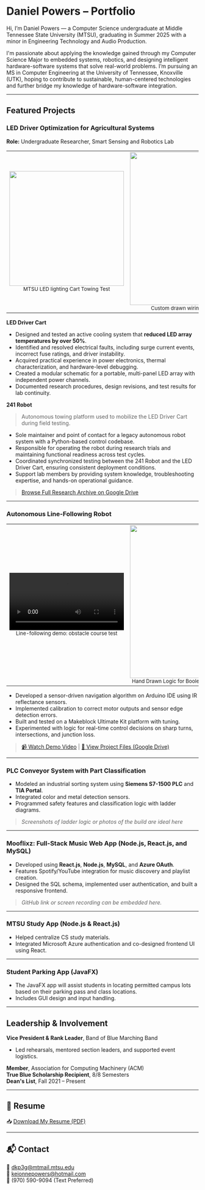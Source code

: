 # Daniel Powers – Portfolio

Hi, I’m Daniel Powers — a Computer Science undergraduate at Middle Tennessee State University (MTSU), graduating in Summer 2025 with a minor in Engineering Technology and Audio Production.

I'm passionate about applying the knowledge gained through my Computer Science Major to embedded systems, robotics, and designing intelligent hardware-software systems that solve real-world problems. I’m pursuing an MS in Computer Engineering at the University of Tennessee, Knoxville (UTK), hoping to contribute to sustainable, human-centered technologies and further bridge my knowledge of hardware-software integration.

---

## Featured Projects

### LED Driver Optimization for Agricultural Systems  
**Role:** Undergraduate Researcher, Smart Sensing and Robotics Lab  

<table>
  <tr>
    <td align="center">
      <img src="https://drive.google.com/uc?export=view&id=1o5zPUO9yLZ1aoUgBqBw1UqlsNnoC6b7N" width="300"/><br/>
      <sub>MTSU LED lighting Cart Towing Test</sub>
    </td>
    <td align="center">
      <img src="https://drive.google.com/uc?export=view&id=1LnHfMln0io7sbPcEEn78E4MWbMlL5nxO" width="400"/><br/>
      <sub>Custom drawn wiring schematic for LED panel</sub>
    </td>
    <td align="center">
      <img src="https://drive.google.com/uc?export=view&id=1jLtY4lpJvehEIwqqLKWrmPeQKWra7jTE" width="300"/><br/>
      <sub>Illuminated MTSU lighting system during night testing</sub>
    </td>
  </tr>
</table>


**LED Driver Cart**
- Designed and tested an active cooling system that **reduced LED array temperatures by over 50%**.
- Identified and resolved electrical faults, including surge current events, incorrect fuse ratings, and driver instability.
- Acquired practical experience in power electronics, thermal characterization, and hardware-level debugging.
- Created a modular schematic for a portable, multi-panel LED array with independent power channels.
- Documented research procedures, design revisions, and test results for lab continuity.

**241 Robot**
> Autonomous towing platform used to mobilize the LED Driver Cart during field testing.
- Sole maintainer and point of contact for a legacy autonomous robot system with a Python-based control codebase.
- Responsible for operating the robot during research trials and maintaining functional readiness across test cycles.
- Coordinated synchronized testing between the 241 Robot and the LED Driver Cart, ensuring consistent deployment conditions.
- Support lab members by providing system knowledge, troubleshooting expertise, and hands-on operational guidance.

> [Browse Full Research Archive on Google Drive](https://drive.google.com/drive/folders/1V1oGmuduu4vE4Lxfo83EEtWq45R1BIOt?usp=sharing)

---

### Autonomous Line-Following Robot

<table>
  <tr>
    <td align="center">
      <video width="300" controls>
        <source src="assets/line_following_demo1.mp4" type="video/mp4">
        Your browser does not support the video tag.
      </video><br/>
      <sub>Line-following demo: obstacle course test</sub>
    </td>
    <td align="center">
      <img src="https://drive.google.com/uc?export=view&id=1gVb6Ot8ZYndT0JbEB1qBR6jgGMwUvegA" width="400"/><br/>
      <sub>Hand Drawn Logic for Boolean Based LineFollowing Approach</sub>
    </td>
    <td align="center">
      <video width="300" controls>
        <source src="assets/line_following_demo2.mp4" type="video/mp4">
        Your browser does not support the video tag.
      </video><br/>
      <sub>Line-following demo: calibration test</sub>
    </td>
  </tr>
</table>

- Developed a sensor-driven navigation algorithm on Arduino IDE using IR reflectance sensors.
- Implemented calibration to correct motor outputs and sensor edge detection errors.
- Built and tested on a Makeblock Ultimate Kit platform with tuning.
- Experimented with logic for real-time control decisions on sharp turns, intersections, and junction loss.

> [📹 Watch Demo Video](#) | [🔧 View Project Files (Google Drive)](#)

---

### PLC Conveyor System with Part Classification 
- Modeled an industrial sorting system using **Siemens S7-1500 PLC** and **TIA Portal**.
- Integrated color and metal detection sensors.
- Programmed safety features and classification logic with ladder diagrams.

> _*Screenshots of ladder logic or photos of the build are ideal here*_

---

### Mooflixz: Full-Stack Music Web App (Node.js, React.js, and MySQL)
- Developed using **React.js**, **Node.js**, **MySQL**, and **Azure OAuth**.
- Features Spotify/YouTube integration for music discovery and playlist creation.
- Designed the SQL schema, implemented user authentication, and built a responsive frontend.

> _GitHub link or screen recording can be embedded here._

---

### MTSU Study App (Node.js & React.js)
- Helped centralize CS study materials.
- Integrated Microsoft Azure authentication and co-designed frontend UI using React.

---

### Student Parking App (JavaFX)
- The JavaFX app will assist students in locating permitted campus lots based on their parking pass and class locations.
- Includes GUI design and input handling.

---

## Leadership & Involvement
**Vice President & Rank Leader**, Band of Blue Marching Band<br>
- Led rehearsals, mentored section leaders, and supported event logistics.

**Member**, Association for Computing Machinery (ACM)<br>
**True Blue Scholarship Recipient**, 8/8 Semesters<br>
**Dean's List**, Fall 2021 – Present

---

## 📄 Resume

📥 [Download My Resume (PDF)](link-to-your-resume)


---
## 📬 Contact

📧 dkp3g@mtmail.mtsu.edu  
📧 keionnepowers@hotmail.com  
📱 (970) 590-9094 (Text Preferred)


